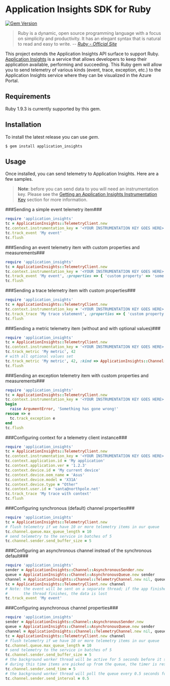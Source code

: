 # Application Insights SDK for Ruby #

[![Gem Version](https://badge.fury.io/rb/application_insights.svg)](http://badge.fury.io/rb/application_insights)

>Ruby is a dynamic, open source programming language with a focus on simplicity and productivity. It has an elegant syntax that is natural to read and easy to write. 
> -- <cite>[Ruby - Official Site](https://www.ruby-lang.org/en/)</cite>

This project extends the Application Insights API surface to support Ruby. [Application Insights](http://azure.microsoft.com/en-us/services/application-insights/) is a service that allows developers to keep their application available, performing and succeeding. This Ruby gem will allow you to send telemetry of various kinds (event, trace, exception, etc.) to the Application Insights service where they can be visualized in the Azure Portal. 


## Requirements ##

Ruby 1.9.3 is currently supported by this gem. 

## Installation ##

To install the latest release you can use *gem*.

```
$ gem install application_insights
```

## Usage ##

Once installed, you can send telemetry to Application Insights. Here are a few samples.

>**Note**: before you can send data to you will need an instrumentation key. Please see the [Getting an Application Insights Instrumentation Key](https://github.com/Microsoft/AppInsights-Home/wiki#getting-an-application-insights-instrumentation-key) section for more information.


###Sending a simple event telemetry item###
```ruby
require 'application_insights'
tc = ApplicationInsights::TelemetryClient.new
tc.context.instrumentation_key = '<YOUR INSTRUMENTATION KEY GOES HERE>'
tc.track_event 'My event'
tc.flush
```

###Sending an event telemetry item with custom properties and measurements###
```ruby
require 'application_insights'
tc = ApplicationInsights::TelemetryClient.new
tc.context.instrumentation_key = '<YOUR INSTRUMENTATION KEY GOES HERE>'
tc.track_event 'My event', :properties => { 'custom property' => 'some value' }, :measurements => { 'custom metric' => 13 }
tc.flush
```

###Sending a trace telemetry item with custom properties###
```ruby
require 'application_insights'
tc = ApplicationInsights::TelemetryClient.new
tc.context.instrumentation_key = '<YOUR INSTRUMENTATION KEY GOES HERE>'
tc.track_trace 'My trace statement', :properties => { 'custom property' => 'some value' }
tc.flush
```  

###Sending a metric telemetry item (without and with optional values)###
```ruby
require 'application_insights'
tc = ApplicationInsights::TelemetryClient.new
tc.context.instrumentation_key = '<YOUR INSTRUMENTATION KEY GOES HERE>'
tc.track_metric 'My metric', 42
# with all optional values set
tc.track_metric 'My metric', 42, :kind => ApplicationInsights::Channel::Contracts::DataPointType::AGGREGATION, :count => 3, :min => 1, :max => 100, :std_dev => 10, :properties => { 'custom property' => 'some value' }
tc.flush
``` 

###Sending an exception telemetry item with custom properties and measurements###
```ruby
require 'application_insights'
tc = ApplicationInsights::TelemetryClient.new
tc.context.instrumentation_key = '<YOUR INSTRUMENTATION KEY GOES HERE>'
begin
  raise ArgumentError, 'Something has gone wrong!'
rescue => e
  tc.track_exception e
end
tc.flush
```  

###Configuring context for a telemetry client instance###
```ruby
require 'application_insights'
tc = ApplicationInsights::TelemetryClient.new
tc.context.instrumentation_key = '<YOUR INSTRUMENTATION KEY GOES HERE>'
tc.context.application.id = 'My application'
tc.context.application.ver = '1.2.3'
tc.context.device.id = 'My current device'
tc.context.device.oem_name = 'Asus'
tc.context.device.model = 'X31A'
tc.context.device.type = "Other"
tc.context.user.id = 'santa@northpole.net'
tc.track_trace 'My trace with context'
tc.flush
```  

###Configuring synchronous (default) channel properties###
```ruby
require 'application_insights'
tc = ApplicationInsights::TelemetryClient.new
# flush telemetry if we have 10 or more telemetry items in our queue
tc.channel.queue.max_queue_length = 10
# send telemetry to the service in batches of 5
tc.channel.sender.send_buffer_size = 5
```

###Configuring an asynchronous channel instead of the synchronous default###
```ruby
require 'application_insights'
sender = ApplicationInsights::Channel::AsynchronousSender.new
queue = ApplicationInsights::Channel::AsynchronousQueue.new sender
channel = ApplicationInsights::Channel::TelemetryChannel.new nil, queue
tc = ApplicationInsights::TelemetryClient.new channel
# Note: the event will be sent on a separate thread; if the app finishes before
#       the thread finishes, the data is lost
tc.track_event 'My event'
```

###Configuring asynchronous channel properties###
```ruby
require 'application_insights'
sender = ApplicationInsights::Channel::AsynchronousSender.new
queue = ApplicationInsights::Channel::AsynchronousQueue.new sender
channel = ApplicationInsights::Channel::TelemetryChannel.new nil, queue
tc = ApplicationInsights::TelemetryClient.new channel
# flush telemetry if we have 10 or more telemetry items in our queue
tc.channel.queue.max_queue_length = 10
# send telemetry to the service in batches of 5
tc.channel.sender.send_buffer_size = 5
# the background worker thread will be active for 5 seconds before it shuts down. if
# during this time items are picked up from the queue, the timer is reset.
tc.channel.sender.send_time = 5
# the background worker thread will poll the queue every 0.5 seconds for new items
tc.channel.sender.send_interval = 0.5
```
